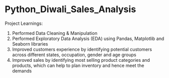 # Python_Diwali_Sales_Analysis

Project Learnings: 
1. Performed Data Cleaning & Manipulation
2. Performed Exploratory Data Analysis (EDA) using Pandas, Matplotlib and Seaborn libraries
3. Improved customers experience by identifying potential customers across different states, occupation, gender and age groups
4. Improved sales by identifying most selling product categories and products, which can help to plan inventory and hence meet the demands
